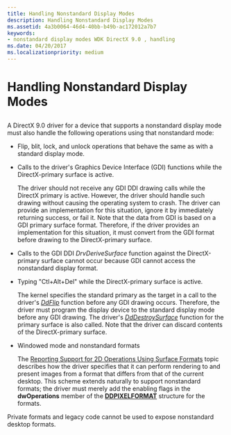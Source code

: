 ```yaml
---
title: Handling Nonstandard Display Modes
description: Handling Nonstandard Display Modes
ms.assetid: 4a3b0064-46d4-40bb-b49b-ac172012a7b7
keywords:
- nonstandard display modes WDK DirectX 9.0 , handling
ms.date: 04/20/2017
ms.localizationpriority: medium
---
```


# Handling Nonstandard Display Modes


## <span id="ddk_handling_nonstandard_display_modes_gg"></span><span id="DDK_HANDLING_NONSTANDARD_DISPLAY_MODES_GG"></span>


A DirectX 9.0 driver for a device that supports a nonstandard display mode must also handle the following operations using that nonstandard mode:

-   Flip, blit, lock, and unlock operations that behave the same as with a standard display mode.

-   Calls to the driver's Graphics Device Interface (GDI) functions while the DirectX-primary surface is active.

    The driver should not receive any GDI DDI drawing calls while the DirectX primary is active. However, the driver should handle such drawing without causing the operating system to crash. The driver can provide an implementation for this situation, ignore it by immediately returning success, or fail it. Note that the data from GDI is based on a GDI primary surface format. Therefore, if the driver provides an implementation for this situation, it must convert from the GDI format before drawing to the DirectX-primary surface.

-   Calls to the GDI DDI *DrvDeriveSurface* function against the DirectX-primary surface cannot occur because GDI cannot access the nonstandard display format.

-   Typing "Ctl+Alt+Del" while the DirectX-primary surface is active.

    The kernel specifies the standard primary as the target in a call to the driver's [*DdFlip*](/windows/win32/api/ddrawint/nc-ddrawint-pdd_surfcb_flip) function before any GDI drawing occurs. Therefore, the driver must program the display device to the standard display mode before any GDI drawing. The driver's [*DdDestroySurface*](/windows/win32/api/ddrawint/nc-ddrawint-pdd_surfcb_destroysurface) function for the primary surface is also called. Note that the driver can discard contents of the DirectX-primary surface.

-   Windowed mode and nonstandard formats

    The [Reporting Support for 2D Operations Using Surface Formats](reporting-support-for-2d-operations-using-surface-formats.md) topic describes how the driver specifies that it can perform rendering to and present images from a format that differs from that of the current desktop. This scheme extends naturally to support nonstandard formats; the driver must merely add the enabling flags in the **dwOperations** member of the [**DDPIXELFORMAT**](/windows-hardware/drivers/ddi/ksmedia/ns-ksmedia-_ddpixelformat) structure for the formats.

Private formats and legacy code cannot be used to expose nonstandard desktop formats.

 

